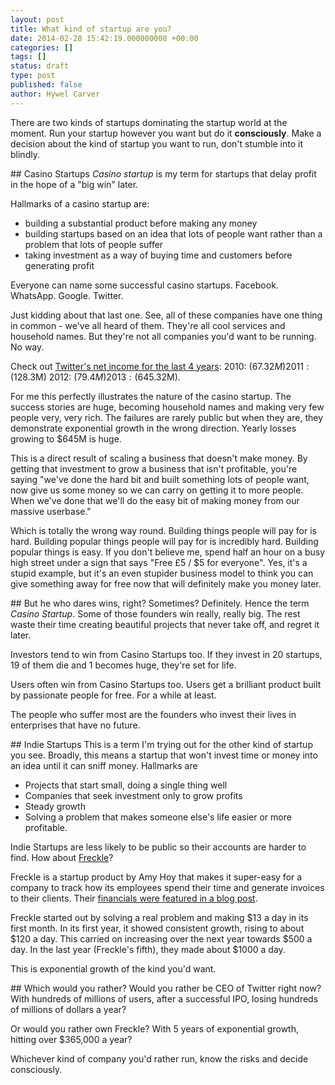 ```yaml
---
layout: post
title: What kind of startup are you?
date: 2014-02-28 15:42:19.000000000 +00:00
categories: []
tags: []
status: draft
type: post
published: false
author: Hywel Carver
---
```

There are two kinds of startups dominating the startup world at the moment. Run your startup however you want but do it **consciously**. Make a decision about the kind of startup you want to run, don't stumble into it blindly.

## Casino Startups
*Casino startup* is my term for startups that delay profit in the hope of a "big win" later.

Hallmarks of a casino startup are:

- building a substantial product before making any money
- building startups based on an idea that lots of people want rather than a problem that lots of people suffer
- taking investment as a way of buying time and customers before generating profit

Everyone can name some successful casino startups. Facebook. WhatsApp. Google. Twitter.

Just kidding about that last one. See, all of these companies have one thing in common - we've all heard of them. They're all cool services and household names. But they're not all companies you'd want to be running. No way.

Check out [Twitter's net income for the last 4 years](http://www.marketwatch.com/investing/stock/twtr/financials): 2010: ($67.32M) 2011: ($128.3M) 2012: ($79.4M) 2013: ($645.32M).

For me this perfectly illustrates the nature of the casino startup. The success stories are huge, becoming household names and making very few people very, very rich. The failures are rarely public but when they are, they demonstrate exponential growth in the wrong direction. Yearly losses growing to $645M is huge.

This is a direct result of scaling a business that doesn't make money. By getting that investment to grow a business that isn't profitable, you're saying "we've done the hard bit and built something lots of people want, now give us some money so we can carry on getting it to more people. When we've done that we'll do the easy bit of making money from our massive userbase."

Which is totally the wrong way round. Building things people will pay for is hard. Building popular things people will pay for is incredibly hard. Building popular things is easy. If you don't believe me, spend half an hour on a busy high street under a sign that says "Free £5 / $5 for everyone". Yes, it's a stupid example, but it's an even stupider business model to think you can give something away for free now that will definitely make you money later.

## But he who dares wins, right? Sometimes?
Definitely. Hence the term *Casino Startup*. Some of those founders win really, really big. The rest waste their time creating beautiful projects that never take off, and regret it later.

Investors tend to win from Casino Startups too. If they invest in 20 startups, 19 of them die and 1 becomes huge, they're set for life.

Users often win from Casino Startups too. Users get a brilliant product built by passionate people for free. For a while at least.

The people who suffer most are the founders who invest their lives in enterprises that have no future.

## Indie Startups
This is a term I'm trying out for the other kind of startup you see. Broadly, this means a startup that won't invest time or money into an idea until it can sniff money. Hallmarks are

- Projects that start small, doing a single thing well
- Companies that seek investment only to grow profits
- Steady growth
- Solving a problem that makes someone else's life easier or more profitable.

Indie Startups are less likely to be public so their accounts are harder to find. How about [Freckle](www.letsfreckle.com)?

Freckle is a startup product by Amy Hoy that makes it super-easy for a company to track how its employees spend their time and generate invoices to their clients. Their [financials were featured in a blog post](http://unicornfree.com/2013/5-years-of-saas-growth-every-month-exact-numbers).

Freckle started out by solving a real problem and making $13 a day in its first month. In its first year, it showed consistent growth, rising to about $120 a day. This carried on increasing over the next year towards $500 a day. In the last year (Freckle's fifth), they made about $1000 a day.

This is exponential growth of the kind you'd want.

## Which would you rather?
Would you rather be CEO of Twitter right now? With hundreds of millions of users, after a successful IPO, losing hundreds of millions of dollars a year?

Or would you rather own Freckle? With 5 years of exponential growth, hitting over $365,000 a year?

Whichever kind of company you'd rather run, know the risks and decide consciously.

